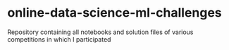 # online-data-science-ml-challenges
Repository containing all notebooks and solution files of various competitions in which I participated
